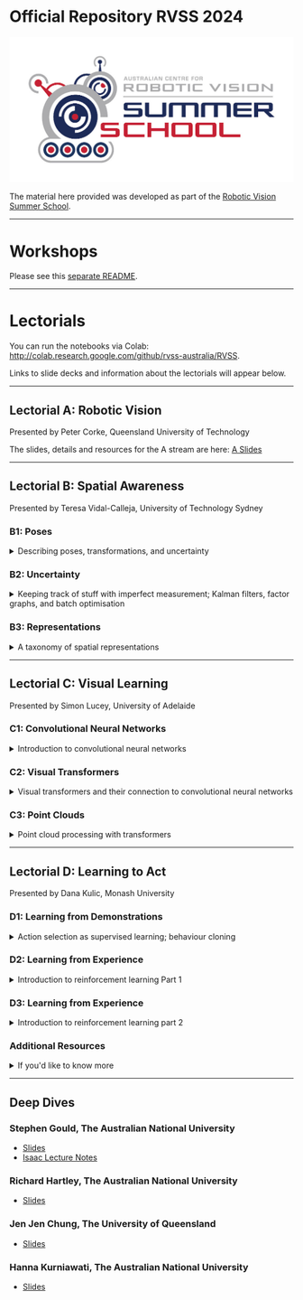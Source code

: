 # Official Repository RVSS 2024

![logo](Pics/RVSS-logo-col.med.jpg)

The material here provided was developed as part of the [Robotic Vision Summer School](https://www.rvss.org.au/).

---
# Workshops
Please see this [separate README](https://github.com/rvss-australia/RVSS_Need4Speed).

---
# Lectorials
You can run the notebooks via Colab: http://colab.research.google.com/github/rvss-australia/RVSS.

Links to slide decks and information about the lectorials will appear below.

---
## Lectorial A: Robotic Vision
Presented by Peter Corke, Queensland University of Technology

The slides, details and resources for the A stream are here: 
[A Slides](Robotic_Vision/README.md)

 
---
## Lectorial B: Spatial Awareness
Presented by Teresa Vidal-Calleja, University of Technology Sydney
 
### B1: Poses
<details>
<summary>Describing poses, transformations, and uncertainty</summary>

#### Slides:
[B1 Slides](Spatial_Awareness/Slides/RVSS2024-B1-TVC.pdf)

#### Coding Sessions:
* [Basic Geometry](https://colab.research.google.com/github/rvss-australia/RVSS/blob/main/Spatial_Awareness/Tutorial_B1_Basic_Geometry/Basic%20Geometry.ipynb)
* [Uncertainty](https://colab.research.google.com/github/rvss-australia/RVSS/blob/main/Spatial_Awareness/Tutorial_B1_Basic_Geometry/2_Uncertainty.ipynb)

</details>
 
### B2: Uncertainty
<details>
<summary>Keeping track of stuff with imperfect measurement; Kalman filters, factor graphs, and batch optimisation</summary>

#### Slides:
[B2 Slides](coming soon)

#### Coding Sessions:
* [Motion Model](https://colab.research.google.com/github/rvss-australia/RVSS/blob/main/Spatial_Awareness/Tutorial_B2_Robot_Localisation/1_MotionModel.ipynb)
* [Kalman Filter 1D](https://colab.research.google.com/github/rvss-australia/RVSS/blob/main/Spatial_Awareness/Tutorial_B2_Robot_Localisation/3_KalmanFilter1D.ipynb)
* [Multivariate Gaussian](https://colab.research.google.com/github/rvss-australia/RVSS/blob/main/Spatial_Awareness/Tutorial_B2_Robot_Localisation/4_MultiVariateGaussian.ipynb)
* [EKF](https://colab.research.google.com/github/rvss-australia/RVSS/blob/main/Spatial_Awareness/Tutorial_B2_Robot_Localisation/5_EKF.ipynb)
* [SLAM](https://colab.research.google.com/github/rvss-australia/RVSS/blob/main/Spatial_Awareness/Tutorial_B2_Robot_Localisation/6_SLAM.ipynb)

</details>

### B3: Representations
<details>
<summary>A taxonomy of spatial representations</summary>

#### Slides:
[B3 Slides](coming soon)

</details>

---
## Lectorial C: Visual Learning
Presented by Simon Lucey, University of Adelaide

### C1: Convolutional Neural Networks
<details>
<summary>Introduction to convolutional neural networks</summary>

#### Slides:
[C1 Slides](Visual_Learning/Slides/RVSS-C1-Lucey.pdf)

#### Coding Session:
* [Image classification with multi-layer perceptron](https://colab.research.google.com/github/rvss-australia/RVSS/blob/main/Visual_Learning/Session1/Classification_MLP_2021.ipynb#scrollTo=lvPV3WzCC6WL)

</details>

### C2: Visual Transformers
<details>
<summary>Visual transformers and their connection to convolutional neural networks</summary>

#### Slides:
[C2 Slides](Visual_Learning/Slides/RVSS-C2-Lucey.pdf)

#### Coding Session:
* [Image classification with Convolutional NN](https://colab.research.google.com/github/rvss-australia/RVSS/blob/main/Visual_Learning/Session2/LeNetClassificationExcercise_2021.ipynb)

</details>

### C3: Point Clouds
<details>
<summary>Point cloud processing with transformers</summary>

#### Slides:
[C3 Slides](Visual_Learning/Slides/RVSS-C3-Lucey.pdf)

</details>


---
## Lectorial D: Learning to Act
Presented by Dana Kulic, Monash University

### D1: Learning from Demonstrations
<details>
<summary>Action selection as supervised learning; behaviour cloning</summary>

#### Slides:
* [D1 Slides](Reinforcement_Learning/Slides/Session1.pdf)

#### Coding Sessions:
* [Introduction to Reinforcement Learning](https://colab.research.google.com/github/rvss-australia/RVSS/blob/main/Reinforcement_Learning/LearningToAct.ipynb)

</details>

### D2: Learning from Experience
<details>
<summary>Introduction to reinforcement learning Part 1</summary>

#### Slides:
* [D2 Slides](coming soon)

#### Coding Sessions:
* [Introduction to Model-Free Reinforcement Learning](https://colab.research.google.com/github/rvss-australia/RVSS/blob/main/Reinforcement_Learning/LearningToAct-Session2.ipynb)
<!-- * [Deep RL - Replay Memory](https://colab.research.google.com/github/rvss-australia/RVSS/blob/main/Reinforcement_Learning/Session%202.2%20-%20DeepRL_ReplayMemory.ipynb)
* [Deep RL - Target Network](https://colab.research.google.com/github/rvss-australia/RVSS/blob/main/Reinforcement_Learning/Session%202.3%20-%20DeepRL_DQNTarget.ipynb) -->

</details>

### D3: Learning from Experience
<details>
<summary>Introduction to reinforcement learning part 2</summary>

#### Slides:
[D3 Slides](coming soon)

#### Coding Sessions:
* [Introduction to Model-Free Reinforcement Learning](https://colab.research.google.com/github/rvss-australia/RVSS/blob/main/Reinforcement_Learning/LTASession3-Part1.ipynb)
* [Basic Deep-Q Learning](https://colab.research.google.com/github/rvss-australia/RVSS/blob/main/Reinforcement_Learning/Session-3.2-DeepRL_BasicDQN.ipynb)
* [Target Deep-Q Learning](https://colab.research.google.com/github/rvss-australia/RVSS/blob/main/Reinforcement_Learning/Session-3.3-DeepRL_TargetDQN.ipynb)


</details>

### Additional Resources
<details>
<summary>If you'd like to know more</summary>

* David Silver's RL [Video Lectures](https://www.davidsilver.uk/teaching/) at UCL 
* Prof. Pascal Poupart's [Video Lectures](https://www.youtube.com/watch?v=KOF_BM-fNPE&t=4s&ab_channel=PascalPoupart) at University of Waterloo, Canada
* Sutton and Barton's [Introduction to Reinforcement Learning](https://www.andrew.cmu.edu/course/10-703/textbook/BartoSutton.pdf) book
* Sergey Levine's [Video Lectures](http://rail.eecs.berkeley.edu/deeprlcourse/) on deep reinforcement learning at UCBerkeley

</details>

---
## Deep Dives

### Stephen Gould, The Australian National University
* [Slides](DeepDives/StevenGould/slides.pdf)
* [Isaac Lecture Notes](DeepDives/StevenGould/isaac22-lecture-notes.pdf)

### Richard Hartley, The Australian National University
* [Slides](DeepDives/RichardHartley/Kioloa-2024-small.pdf)

### Jen Jen Chung, The University of Queensland
* [Slides](DeepDives/JenJenChung/RVSS_JJC.pdf)

### Hanna Kurniawati, The Australian National University
* [Slides](DeepDives/HannaKurniawati/RVSS24DeepDives-hannaKurniawati.pdf)
